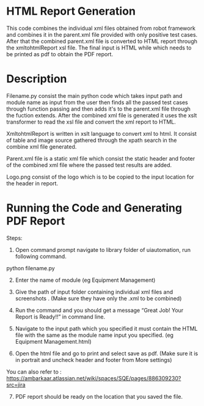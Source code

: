 # HTML Report Generation

This code combines the individual xml files obtained from robot framework and combines it in the parent.xml file provided with only positive test cases. After that the combined parent.xml file is converted to HTML report through the xmltohtmlReport xsl file. The final input is HTML while which needs to be printed as pdf to obtain the PDF report.

# Description

Filename.py consist the main python code which takes input path and module name as input from the user then finds all the passed test cases through function passing and then adds it's to the parent.xml file through the fuction extends. After the combined xml file is generated it uses the xslt transformer to read the xsl file and convert the xml report to HTML.

XmltohtmlReport is written in xslt language to convert xml to html. It consist of table and image source gathered through the xpath search in the combine xml file generated.

Parent.xml file is a static xml file which consist the static header and footer of the combined xml file where the passed test results are added.

Logo.png consist of the logo which is to be copied to the input location for the header in report.

# Running the Code and Generating PDF Report

Steps:

1) Open command prompt navigate to library folder of uiautomation, run following command. 

python filename.py

2) Enter the name of module (eg Equipment Management)

3) Give the path of input folder containing individual xml files and screenshots . (Make sure they have only the .xml to be combined)

4) Run the command and you should get a message “Great Job! Your Report is Ready!!” in command line.

5) Navigate to the input path which you specified it must contain the HTML file with the same as the module name input you specified. (eg Equipment Management.html)

6) Open the html file and go to print and select save as pdf. (Make sure it is in portrait and uncheck header and footer from More settings)

You can also refer to : https://ambarkaar.atlassian.net/wiki/spaces/SQE/pages/886309230?src=jira

7) PDF report should be ready on the location that you saved the file.
